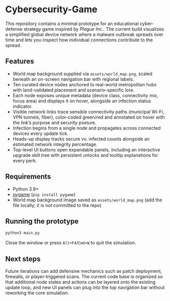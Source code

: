 # Cybersecurity-Game

This repository contains a minimal prototype for an educational cyber-defense strategy game inspired by _Plague Inc._. The current build visualizes a simplified global device network where a malware outbreak spreads over time and lets you inspect how individual connections contribute to the spread.

## Features

- World map background supplied via `assets/world_map.png`, scaled beneath an on-screen navigation bar with regional labels.
- Ten curated device nodes anchored to real-world metropolitan hubs with land-validated placement and scenario-specific lore.
- Each node exposes unique metadata (device class, connectivity mix, focus area) and displays it on hover, alongside an infection status indicator.
- Visible network links trace sensible connectivity paths (municipal Wi-Fi, VPN tunnels, fiber), color-coded green/red and annotated on hover with the link’s purpose and security posture.
- Infection begins from a single node and propagates across connected devices every update tick.
- Heads-up display tracks secure vs. infected counts alongside an estimated network integrity percentage.
- Top-level UI buttons open expandable panels, including an interactive upgrade skill tree with persistent unlocks and tooltip explanations for every perk.

## Requirements

- Python 3.9+
- [pygame](https://www.pygame.org/) (`pip install pygame`)
- World map background image saved as `assets/world_map.png` (add the file locally; it is not committed to the repo)

## Running the prototype

```bash
python3 main.py
```

Close the window or press `Alt+F4`/`Cmd+W` to quit the simulation.

## Next steps

Future iterations can add defensive mechanics such as patch deployment, firewalls, or player-triggered scans. The current code base is organized so that additional node states and actions can be layered onto the existing update loop, and new UI panels can plug into the top navigation bar without reworking the core simulation.
